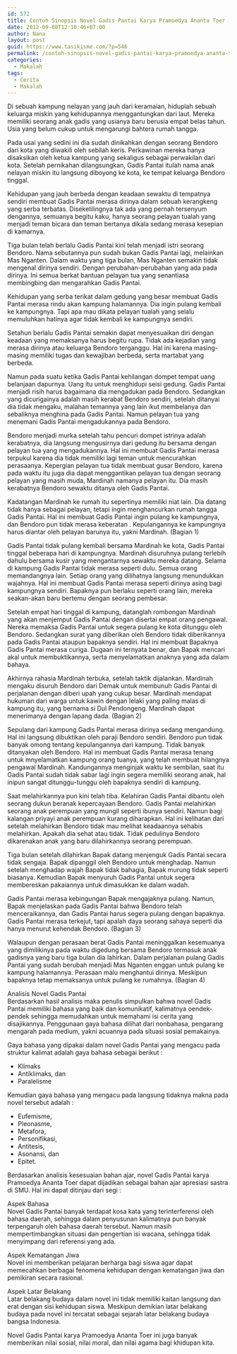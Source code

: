 ```yaml
---
id: 572
title: Contoh Sinopsis Novel Gadis Pantai Karya Pramoedya Ananta Toer
date: 2012-09-08T12:10:46+07:00
author: Nana
layout: post
guid: https://www.tasikisme.com/?p=546
permalink: /contoh-sinopsis-novel-gadis-pantai-karya-pramoedya-ananta-toer/
categories:
  - Makalah
tags:
  - Cerita
  - Makalah
---
```

Di sebuah kampung nelayan yang jauh dari keramaian, hiduplah sebuah keluarga miskin yang kehidupannya menggantungkan dari laut. Mereka memiliki seorang anak gadis yang usianya baru berusia empat belas tahun. Usia yang belum cukup untuk mengarungi bahtera rumah tangga.

Pada usai yang sedini ini dia sudah dinikahkan dengan seorang Bendoro dari kota yang diwakili oleh sebilah keris. Perkawinan mereka hanya disaksikan oleh ketua kampung yang sekaligus sebagai perwakilan dari kota. Setelah pernikahan dilangsungkan, Gadis Pantai itulah nama anak nelayan miskin itu langsung diboyong ke kota, ke tempat keluarga Bendoro tinggal.

Kehidupan yang jauh berbeda dengan keadaan sewaktu di tempatnya sendiri membuat Gadis Pantai merasa dirinya dalam sebuah kerangkeng yang serba terbatas. Disekelilingnya tak ada yang pernah tersenyum dengannya, semuanya begitu kaku, hanya seorang pelayan tualah yang menjadi teman bicara dan teman bertanya dikala sedang merasa kesepian di kamarnya.

Tiga bulan telah berlalu Gadis Pantai kini telah menjadi istri seorang Bendoro. Nama sebutannya pun sudah bukan Gadis Pantai lagi, melainkan Mas Nganten. Dalam waktu yang tiga bulan, Mas Nganten semakin tidak mengenal dirinya sendiri. Dengan perubahan-perubahan yang ada pada dirinya. Ini semua berkat bantuan pelayan tua yang senantiasa membingbing dan mengarahkan Gadis Pantai.

Kehidupan yang serba terikat dalam gedung yang besar membuat Gadis Pantai merasa rindu akan kampung halamannya. Dia ingin pulang kembali ke kampungnya. Tapi apa mau dikata pelayan tualah yang selalu memuluhkan hatinya agar tidak kembali ke kampungnya sendiri.

Setahun berlalu Gadis Pantai semakin dapat menyesuaikan diri dengan keadaan yang memaksanya harus begitu rupa. Tidak ada kejadian yang merasa dirinya atau keluarga Bendoro terganggu. Hal ini karena masing-masing memiliki tugas dan kewajiban berbeda, serta martabat yang berbeda.

Namun pada suatu ketika Gadis Pantai kehilangan dompet tempat uang belanjaan dapurnya. Uang itu untuk menghidupi seisi gedung. Gadis Pantai menjadi risih harus bagaimana dia mengadukan pada Bendoro. Sedangkan yang dicurigainya adalah masih kerabat Bendoro sendiri, setelah ditanyai dia tidak mengaku, malahan temannya yang lain ikut membelanya dan sebaliknya menghina pada Gadis Pantai. Namun pelayan tua yang menemani Gadis Pantai mengadukannya pada Bendoro.

Bendoro menjadi murka setelah tahu pencuri dompet istrinya adalah kerabatnya, dia langsung mengusirnya dari gedung itu bersama dengan pelayan tua yang mengadukannya. Hal ini membuat Gadis Pantai merasa terpukul karena dia tidak memiliki lagi teman untuk mencurahkan perasaanya. Kepergian pelayan tua tidak membuat gusar Bendoro, karena pada waktu itu juga dia dapat menggantikan pelayan tua dengan seorang pelayan yang masih muda, Mardinah namanya pelayan itu. Dia masih kerabatnya Bendoro sewaktu ditanya oleh Gadis Pantai.

Kadatangan Mardinah ke rumah itu sepertinya memiliki niat lain. Dia datang tidak hanya sebagai pelayan, tetapi ingin menghancurkan rumah tangga Gadis Pantai. Hal ini membuat Gadis Pantai ingin pulang ke kampungnya, dan Bendoro pun tidak merasa keberatan . Kepulangannya ke kampungnya harus diantar oleh pelayan barunya itu, yakni Mardinah. (Bagian 1)

Gadis Pantai tidak pulang kembali bersama Mardinah ke kota, Gadis Pantai tinggal beberapa hari di kampungnya. Mardinah disuruhnya pulang terlebih dahulu bersama kusir yang mengantarnya sewaktu mereka datang. Selama di kampung Gadis Pantai tidak merasa seperti dulu. Semua orang memandangnya lain. Setiap orang yang dilihatnya langsung menundukkan wajahnya. Hal ini membuat Gadis Pantai merasa seperti dirinya asing bagi kampungnya sendiri. Bapaknya pun berlaku seperti orang lain, mereka seakan-akan baru bertemu dengan seorang pembesar.

Setelah empat hari tinggal di kampung, datanglah rombongan Mardinah yang akan menjemput Gadis Pantai dengan disertai empat orang pengawal. Nereka memaksa Gadis Pantai untuk segera pulang ke kota ditunggu oleh Bendoro. Sedangkan surat yang diberikan oleh Bendoro tidak diberikannya pada Gadis Pantai ataupun bapaknya sendiri. Hal ini membuat Bapaknya Gadis Pantai merasa curiga. Dugaan ini ternyata benar, dan Bapak mencari akal untuk membuktikannya, serta menyelamatkan anaknya yang ada dalam bahaya.

Akhirnya rahasia Mardinah terbuka, setelah taktik dijalankan. Mardinah mengaku disuruh Bendoro dari Demak untuk membunuh Gadis Pantai di perjalanan dengan diberi upah yang cukup besar. Mardinah mendapat hukuman dari warga untuk kawin dengan lelaki yang paling malas di kampung itu, yang bernama si Dul Pendongeng. Mardinah dapat menerimanya dengan lapang dada. (Bagian 2)

Sepulang dari kampung Gadis Pantai merasa dirinya sedang mengandung. Hal ini langsung dibuktikan oleh paraji Bendoro sendiri. Bendoro pun tidak banyak omong tentang kepulangannya dari kampung. Tidak banyak ditanyakan oleh Bendoro. Hal ini membuat Gadis Pantai merasa tenang untuk mnyelamatkan kampung orang tuanya, yang telah membuat hilangnya pengawal Mardinah. Kandungannya menginjak waktu ke sembilan, saat itu Gadis Pantai sudah tidak sabar lagi ingin segera memiliki seorang anak, hal inipun sangat ditunggu-tunggu oleh bapaknya sendiri di kampung.

Saat melahirkannya pun kini telah tiba. Kelahiran Gadis Pantai dibantu oleh seorang dukun beranak kepercayaan Bendoro. Gadis Pantai melahirkan seorang anak perempuan yang mungil seperti ibunya sendiri. Namun bagi kalangan priyayi anak perempuan kurang diharapkan. Hal ini kelihatan dari setelah melahirkan Bendoro tidak mau melihat keadaannya sehabis melahirkan. Apakah dia sehat atau tidak. Tidak pedulinya Bendoro dikarenakan anak yang baru dilahirkannya seorang perempuan.

Tiga bulan setelah dilahirkan Bapak datang menjenguk Gadis Pantai secara tidak sengaja. Bapak dipanggil oleh Bendoro untuk menghadap. Namun setelah menghadap wajah Bapak tidak bahagia, Bapak murung tidak seperti biasanya. Kemudian Bapak menyuruh Gadis Pantai untuk segera membereskan pakaiannya untuk dimasukkan ke dalam wadah.

Gadis Pantai merasa kebingungan Bapak mengajaknya pulang. Namun, Bapak menjelaskan pada Gadis Pantai bahwa Bendoro telah menceraikannya, dan Gadis Pantai harus segera pulang dengan bapaknya. Gadis Pantai merasa terkejut, tapi apalah daya seorang sahaya seperti dia hanya menurut kehendak Bendoro. (Bagian 3)

Walaupun dengan perasaan berat Gadis Pantai meninggalkan kesemuanya yang dimilikinya pada waktu digedung bersama Bendoro termasuk anak gadisnya yang baru tiga bulan dia lahirkan. Dalam perjalanan pulang Gadis Pantai yang sudah berubah menjadi Mas Nganten enggan untuk pulang ke kampung halamannya. Perasaan malu menghantui dirinya. Meskipun bapaknya tetap memaksanya untuk pulang ke rumahnya. (Bagian 4)

Analisis Novel Gadis Pantai  
Berdasarkan hasil analisis maka penulis simpulkan bahwa novel Gadis Pantai memiliki bahasa yang baik dan komunikatif, kalimatnya oendek-pendek sehingga memudahkan untuk memahami isi cerita yang disajikannya. Penggunaan gaya bahasa dilihat dari nonbahasa, pengarang mengarah pada medium, yakni acuannya pada situasi sosial pemakainya.

Gaya bahasa yang dipakai dalam novel Gadis Pantai yang mengacu pada struktur kalimat adalah gaya bahasa sebagai berikut :

  * Klimaks
  * Antiklimaks, dan
  * Paralelisme

Kemudian gaya bahasa yang mengacu pada langsung tidaknya makna pada novel tersebut adalah :

  * Eufemisme,
  * Pleonasme,
  * Metafora,
  * Personifikasi,
  * Antitesis,
  * Asonansi, dan
  * Epitet.

Berdasarkan analisis kesesuaian bahan ajar, novel Gadis Pantai karya Pramoedya Ananta Toer dapat dijadikan sebagai bahan ajar apresiasi sastra di SMU. Hal ini dapat ditinjau dari segi :

Aspek Bahasa  
Novel Gadis Pantai banyak terdapat kosa kata yang terinterferensi oleh bahasa daerah, sehingga dalam penyusunan kalimatnya pun banyak terpengaruh oleh bahasa daerah tersebut. Namun masih mempertimbangkan situasi dan pengertian isi wacana, sehingga tidak menyimpang dari referensi yang ada.

Aspek Kematangan Jiwa  
Novel ini memberikan pelajaran berharga bagi siswa agar dapat memecahkan berbagai fenomena kehidupan dengan kematangan jiwa dan pemikiran secara rasional.

Aspek Latar Belakang  
Latar belakang budaya dalam novel ini tidak memiliki kaitan langsung dan erat dengan sisi kehidupan siswa. Meskipun demikian latar belakang budaya pada novel ini tercatat sebagai sejarah latar belakang budaya bangsa Indonesia.

Novel Gadis Pantai karya Pramoedya Ananta Toer ini juga banyak memberikan nilai sosial, nilai moral, dan nilai agama bagi khidupan kita.